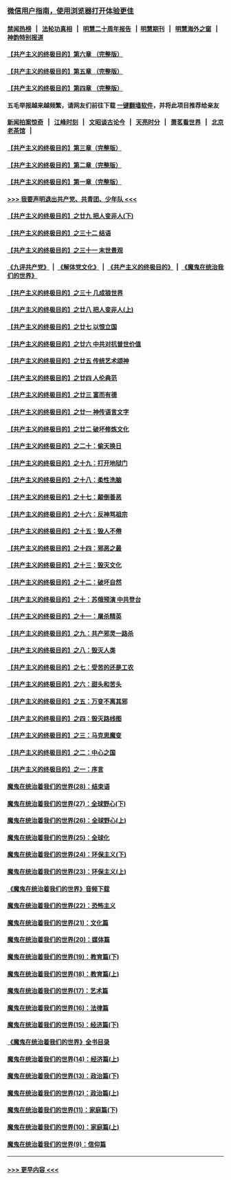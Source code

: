 ### [微信用户指南，使用浏览器打开体验更佳](https://github.com/gfw-breaker/banned-news1/blob/master/indexes/wechat-guide.md?t=0)
#### [禁闻热榜](热点新闻.md?t=0)  &nbsp;&nbsp;|&nbsp;&nbsp; [法轮功真相](https://github.com/gfw-breaker/truth/blob/master/README.md?t=0) &nbsp;&nbsp;|&nbsp;&nbsp; [明慧二十周年报告](https://github.com/gfw-breaker/mh-reports/blob/master/README.md?t=0) &nbsp;&nbsp;|&nbsp;&nbsp;[明慧期刊](https://github.com/gfw-breaker/mh-qikan) &nbsp;&nbsp;|&nbsp;&nbsp; [明慧海外之窗](https://github.com/gfw-breaker/mh-news/blob/master/README.md?t=0) &nbsp;&nbsp;|&nbsp;&nbsp; [神韵特别报道](https://github.com/gfw-breaker/mh-news/blob/master/shenyun.md?t=0)
#### [【共产主义的终极目的】第六章 （完整版）](../pages/nsc422/n11428913.md?t=02121802) 
#### [【共产主义的终极目的】第五章 （完整版）](../pages/nsc422/n11428912.md?t=02121802) 
#### [【共产主义的终极目的】第四章 （完整版）](../pages/nsc422/n11428907.md?t=02121802) 
#### 五毛举报越来越频繁，请网友们前往下载 [一键翻墙软件](https://github.com/gfw-breaker/ssr-accounts)，并将此项目推荐给亲友
#### [新闻拍案惊奇](https://github.com/gfw-breaker/banned-news1/blob/master/pages/link4.md) &nbsp;&nbsp;|&nbsp;&nbsp; [江峰时刻](https://github.com/gfw-breaker/banned-news1/blob/master/pages/link4.md) &nbsp;&nbsp;|&nbsp;&nbsp; [文昭谈古论今](https://github.com/gfw-breaker/banned-news1/blob/master/pages/link4.md) &nbsp;&nbsp;|&nbsp;&nbsp; [天亮时分](https://github.com/gfw-breaker/banned-news1/blob/master/pages/link4.md) &nbsp;&nbsp;|&nbsp;&nbsp; [萧茗看世界](https://github.com/gfw-breaker/banned-news1/blob/master/pages/link4.md) &nbsp;&nbsp;|&nbsp;&nbsp; [北京老茶馆](https://github.com/gfw-breaker/banned-news1/blob/master/pages/link4.md) &nbsp;&nbsp;|&nbsp;&nbsp; 
#### [【共产主义的终极目的】第三章（完整版）](../pages/nsc422/n11428848.md?t=02121802) 
#### [【共产主义的终极目的】第二章（完整版）](../pages/nsc422/n11428831.md?t=02121802) 
#### [【共产主义的终极目的】第一章（完整版）](../pages/nsc422/n11417651.md?t=02121802) 
#### [>>> 我要声明退出共产党、共青团、少年队 <<<](https://github.com/begood0513/goodnews/blob/master/quit/letter.md) 
#### [【共产主义的终极目的】之廿九 把人变非人(下)](../pages/nsc422/n11344140.md?t=02121802) 
#### [【共产主义的终极目的】之三十二 结语](../pages/nsc422/n11360535.md?t=02121802) 
#### [【共产主义的终极目的】之三十一 末世景观](../pages/nsc422/n11351129.md?t=02121802) 
#### [《九评共产党》](https://github.com/begood0513/9ping.md/blob/master/README.md) &nbsp;|&nbsp; [《解体党文化》](../../../../jtdwh.md/blob/master/README.md)  &nbsp;|&nbsp; [《共产主义的终极目的》](../../../../gczydzjmd.md/blob/master/README.md) &nbsp;|&nbsp; [《魔鬼在统治我们的世界》](../../../../mgztzwmdsj.md/blob/master/README.md) 
#### [【共产主义的终极目的】之三十 几成狼世界](../pages/nsc422/n11348280.md?t=02121802) 
#### [【共产主义的终极目的】之廿八 把人变非人(上)](../pages/nsc422/n11340492.md?t=02121802) 
#### [【共产主义的终极目的】之廿七 以恨立国](../pages/nsc422/n11336944.md?t=02121802) 
#### [【共产主义的终极目的】之廿六 中共对抗普世价值](../pages/nsc422/n11324785.md?t=02121802) 
#### [【共产主义的终极目的】之廿五 传统艺术颂神](../pages/nsc422/n11296396.md?t=02121802) 
#### [【共产主义的终极目的】之廿四 人伦典范](../pages/nsc422/n11296397.md?t=02121802) 
#### [【共产主义的终极目的】之廿三 富而有德](../pages/nsc422/n11283598.md?t=02121802) 
#### [【共产主义的终极目的】之廿一 神传语言文字](../pages/nsc422/n11263265.md?t=02121802) 
#### [【共产主义的终极目的】之廿二 破坏修炼文化](../pages/nsc422/n11245728.md?t=02121802) 
#### [【共产主义的终极目的】之二十：偷天换日](../pages/nsc422/n11238846.md?t=02121802) 
#### [【共产主义的终极目的】之十九：打开地狱门](../pages/nsc422/n11206376.md?t=02121802) 
#### [【共产主义的终极目的】之十八：柔性洗脑](../pages/nsc422/n11199994.md?t=02121802) 
#### [【共产主义的终极目的】之十七：颠倒善恶](../pages/nsc422/n11179782.md?t=02121802) 
#### [【共产主义的终极目的】之十六：反神骂祖宗](../pages/nsc422/n11166798.md?t=02121802) 
#### [【共产主义的终极目的】之十五：毁人不倦](../pages/nsc422/n11166792.md?t=02121802) 
#### [【共产主义的终极目的】之十四：邪恶之最](../pages/nsc422/n11150249.md?t=02121802) 
#### [【共产主义的终极目的】之十三：毁灭文化](../pages/nsc422/n11135227.md?t=02121802) 
#### [【共产主义的终极目的】之十二：破坏自然](../pages/nsc422/n11135214.md?t=02121802) 
#### [【共产主义的终极目的】之十：苏俄预演 中共登台](../pages/nsc422/n11118424.md?t=02121802) 
#### [【共产主义的终极目的】之十一：屠杀精英](../pages/nsc422/n11118442.md?t=02121802) 
#### [【共产主义的终极目的】之九：共产邪灵一路杀](../pages/nsc422/n11114139.md?t=02121802) 
#### [【共产主义的终极目的】之八：毁灭人类](../pages/nsc422/n11108503.md?t=02121802) 
#### [【共产主义的终极目的】之七：受苦的还是工农](../pages/nsc422/n11101809.md?t=02121802) 
#### [【共产主义的终极目的】之六：甜头和苦头](../pages/nsc422/n11096971.md?t=02121802) 
#### [【共产主义的终极目的】之五：万变不离其邪](../pages/nsc422/n11091285.md?t=02121802) 
#### [【共产主义的终极目的】之四：毁灭路线图](../pages/nsc422/n11086284.md?t=02121802) 
#### [【共产主义的终极目的】之三：马克思魔变](../pages/nsc422/n11061941.md?t=02121802) 
#### [【共产主义的终极目的】之二：中心之国](../pages/nsc422/n11047728.md?t=02121802) 
#### [【共产主义的终极目的】之一：序言](../pages/nsc422/n11086077.md?t=02121802) 
#### [魔鬼在统治着我们的世界(28)：结束语](../pages/nsc422/n10936246.md?t=02121802) 
#### [魔鬼在统治着我们的世界(27)：全球野心(下)](../pages/nsc422/n10928319.md?t=02121802) 
#### [魔鬼在统治着我们的世界(26)：全球野心(上)](../pages/nsc422/n10900318.md?t=02121802) 
#### [魔鬼在统治着我们的世界(25)：全球化](../pages/nsc422/n10788205.md?t=02121802) 
#### [魔鬼在统治着我们的世界(24)：环保主义(下)](../pages/nsc422/n10695307.md?t=02121802) 
#### [魔鬼在统治着我们的世界(23)：环保主义(上)](../pages/nsc422/n10688613.md?t=02121802) 
#### [《魔鬼在统治着我们的世界》音频下载](../pages/nsc422/n10635553.md?t=02121802) 
#### [魔鬼在统治着我们的世界(22)：恐怖主义](../pages/nsc422/n10614727.md?t=02121802) 
#### [魔鬼在统治着我们的世界(21)：文化篇](../pages/nsc422/n10597706.md?t=02121802) 
#### [魔鬼在统治着我们的世界(20)：媒体篇](../pages/nsc422/n10586579.md?t=02121802) 
#### [魔鬼在统治着我们的世界(19)：教育篇(下)](../pages/nsc422/n10564808.md?t=02121802) 
#### [魔鬼在统治着我们的世界(18)：教育篇(上)](../pages/nsc422/n10526970.md?t=02121802) 
#### [魔鬼在统治着我们的世界(17)：艺术篇](../pages/nsc422/n10499093.md?t=02121802) 
#### [魔鬼在统治着我们的世界(16)：法律篇](../pages/nsc422/n10485969.md?t=02121802) 
#### [魔鬼在统治着我们的世界(15)：经济篇(下)](../pages/nsc422/n10469975.md?t=02121802) 
#### [《魔鬼在统治着我们的世界》全书目录](../pages/nsc422/n10464261.md?t=02121802) 
#### [魔鬼在统治着我们的世界(14)：经济篇(上)](../pages/nsc422/n10457370.md?t=02121802) 
#### [魔鬼在统治着我们的世界(13)：政治篇(下)](../pages/nsc422/n10448270.md?t=02121802) 
#### [魔鬼在统治着我们的世界(12)：政治篇(上)](../pages/nsc422/n10444576.md?t=02121802) 
#### [魔鬼在统治着我们的世界(11)：家庭篇(下)](../pages/nsc422/n10440961.md?t=02121802) 
#### [魔鬼在统治着我们的世界(10)：家庭篇(上)](../pages/nsc422/n10435448.md?t=02121802) 
#### [魔鬼在统治着我们的世界(9)：信仰篇](../pages/nsc422/n10432159.md?t=02121802) 

----
#### [ >>> 更早内容 <<< ](../indexes/nsc422-earlier.md)
